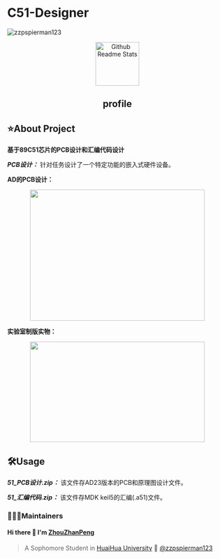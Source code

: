 # C51-Designer
<img src="https://komarev.com/ghpvc/?username=zzpspierman123" alt="zzpspierman123" />
<p align="center">
 <img width="100px" src="https://res.cloudinary.com/anuraghazra/image/upload/v1594908242/logo_ccswme.svg" align="center" alt="Github Readme Stats" />
 <h2 align="center">profile</h2>
</p>



## ⭐️About Project

**基于89C51芯片的PCB设计和汇编代码设计** 
<div>
 
***PCB设计：*** 针对任务设计了一个特定功能的嵌入式硬件设备。
<div>

**AD的PCB设计：** 
<div align=center><img width="400" height="300" src="https://github.com/zzpspierman123/C51-Designer/assets/104633510/6c2ce33e-ab22-4d63-9b38-39759afb13a4"/></div>

**实验室制版实物：** 
<div align=center><img width="400" height="230" src="https://github.com/zzpspierman123/C51-Designer/assets/104633510/97db3e4c-97c6-4ca9-9391-ec74eb5b7367"/></div>

## 🛠Usage
***51_PCB设计.zip：*** 该文件存AD23版本的PCB和原理图设计文件。
<div>
  
***51_汇编代码.zip：*** 该文件存MDK keil5的汇编(.a51)文件。
<div>
 
### 👨🏻‍💻Maintainers
####     Hi there 👋 I'm [ZhouZhanPeng](https://github.com/zzpspierman123)
> A Sophomore Student in [HuaiHua University](http://www.hhtc.edu.cn/?affichelist-2)
> 🌱 [@zzpspierman123](https://github.com/zzpspierman123)
